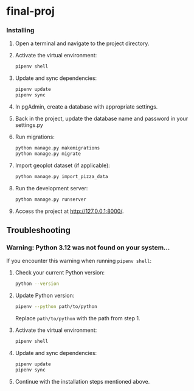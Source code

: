 # final-proj

### Installing

1. Open a terminal and navigate to the project directory.

2. Activate the virtual environment:

    ```bash
    pipenv shell
    ```

5. Update and sync dependencies:

    ```bash
    pipenv update
    pipenv sync
    ```

6. In pgAdmin, create a database with appropriate settings.

7. Back in the project, update the database name and password in your settings.py

8. Run migrations:

    ```bash
    python manage.py makemigrations
    python manage.py migrate
    ```

9. Import geoplot dataset (if applicable):

    ```bash
    python manage.py import_pizza_data
    ```

10. Run the development server:

    ```bash
    python manage.py runserver
    ```

11. Access the project at http://127.0.0.1:8000/.

## Troubleshooting

### Warning: Python 3.12 was not found on your system...

If you encounter this warning when running `pipenv shell`:

1. Check your current Python version:

    ```bash
    python --version
    ```

2. Update Python version:

    ```bash
    pipenv --python path/to/python
    ```

    Replace `path/to/python` with the path from step 1.

3. Activate the virtual environment:

    ```bash
    pipenv shell
    ```

4. Update and sync dependencies:

    ```bash
    pipenv update
    pipenv sync
    ```

5. Continue with the installation steps mentioned above.

